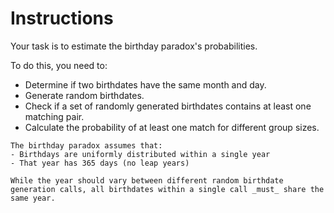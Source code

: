 # Instructions

Your task is to estimate the birthday paradox's probabilities.

To do this, you need to:

- Determine if two birthdates have the same month and day.
- Generate random birthdates.
- Check if a set of randomly generated birthdates contains at least one matching pair.
- Calculate the probability of at least one match for different group sizes.

~~~~exercism/caution
The birthday paradox assumes that:
- Birthdays are uniformly distributed within a single year
- That year has 365 days (no leap years)

While the year should vary between different random birthdate generation calls, all birthdates within a single call _must_ share the same year.
~~~~
